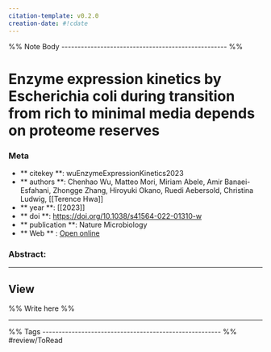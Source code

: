 ```yaml
---
citation-template: v0.2.0
creation-date: #!cdate
---
```


%% Note Body --------------------------------------------------- %%
# Enzyme expression kinetics by Escherichia coli during transition from rich to minimal media depends on proteome reserves

### Meta
- ** citekey **: wuEnzymeExpressionKinetics2023
- ** authors **: Chenhao Wu, Matteo Mori, Miriam Abele, Amir Banaei-Esfahani, Zhongge Zhang, Hiroyuki Okano, Ruedi Aebersold, Christina Ludwig, [[Terence Hwa]]
- ** year **: [[2023]]
- ** doi **: https://doi.org/10.1038/s41564-022-01310-w
- ** publication **: Nature Microbiology
- ** Web ** : [Open online](https://www.nature.com/articles/s41564-022-01310-w)


### Abstract:


___

## View

%% Write here %%





___
%% Tags  ------------------------------------------------------- %%
#review/ToRead
